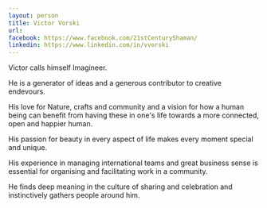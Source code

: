 ```yaml
---
layout: person
title: Victor Vorski
url:
facebook: https://www.facebook.com/21stCenturyShaman/ 
linkedin: https://www.linkedin.com/in/vvorski
---
```


Victor calls himself Imagineer.
 
He is a generator of ideas and a generous contributor to creative endevours.
 
His love for Nature, crafts and community and a vision for how a human being can benefit from having these in one's life towards a more connected, open and happier human.
 
His passion for beauty in every aspect of life makes every moment special and unique.
 
His experience in managing international teams and great business sense is essential for organising and facilitating work in a community.
 
He finds deep meaning in the culture of sharing and celebration and instinctively gathers people around him. 